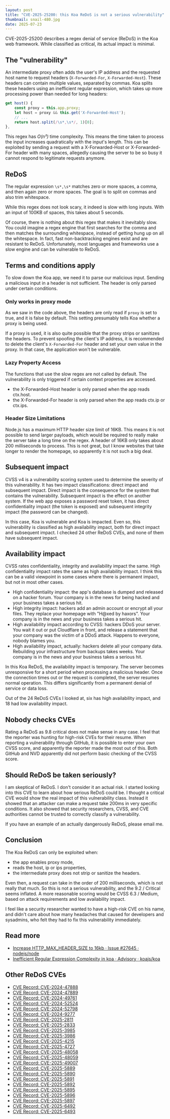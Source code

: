 ```yaml
---
layout: post
title: "CVE-2025-25200: this Koa ReDoS is not a serious vulnerability"
thumbnail: snail-480.jpg
date: 2025-07-23
---
```


CVE-2025-25200 describes a regex denial of service (ReDoS) in the Koa web framework. While classified as critical, its actual impact is minimal.

<!-- Photo source: https://pixabay.com/photos/snail-shell-mollusk-snail-shell-6191155/ -->

## The "vulnerability"

An intermediate proxy often adds the user's IP address and the requested host name to request headers (`X-Forwarded-For`, `X-Forwarded-Host`). These headers can contain multiple values, separated by commas. Koa splits these headers using an inefficient regular expression, which takes up more processing power than needed for long headers:

```javascript
get host() {
    const proxy = this.app.proxy;
    let host = proxy && this.get('X-Forwarded-Host');
    // ...
    return host.split(/\s*,\s*/, 1)[0];
},
```

This regex has *O(n²)* time complexity. This means the time taken to process the input increases quadratically with the input's length. This can be exploited by sending a request with a X-Forwarded-Host or X-Forwarded-For header with many spaces, allegedly causing the server to be so busy it cannot respond to legitimate requests anymore.

## ReDoS

The regular expression `\s*,\s*` matches zero or more spaces, a comma, and then again zero or more spaces. The goal is to split on commas and also trim whitespace.

While this regex does not look scary, it indeed is slow with long inputs. With an input of 100KB of spaces, this takes about 5 seconds.

Of course, there is nothing about this regex that makes it inevitably slow. You could imagine a regex engine that first searches for the comma and then matches the surrounding whitespace, instead of getting hung up on all the whitespace. In fact, fast non-backtracking engines exist and are resistant to ReDoS. Unfortunately, most languages and frameworks use a slow engine and can be vulnerable to ReDoS.

## Terms and conditions apply

To slow down the Koa app, we need it to parse our malicious input. Sending a malicious input in a header is not sufficient. The header is only parsed under certain conditions.

### Only works in proxy mode

As we saw in the code above, the headers are only read if `proxy` is set to true, and it is false by default. This setting presumably tells Koa whether a proxy is being used.

If a proxy is used, it is also quite possible that the proxy strips or sanitizes the headers. To prevent spoofing the client's IP address, it is recommended to delete the client's `X-Forwarded-For` header and set your own value in the proxy. In that case, the application won't be vulnerable.

### Lazy Property Access

The functions that use the slow regex are not called by default. The vulnerability is only triggered if certain context properties are accessed.

- the X-Forwarded-Host header is only parsed when the app reads ctx.host.
- the X-Forwarded-For header is only parsed when the app reads ctx.ip or ctx.ips.

### Header Size Limitations

Node.js has a maximum HTTP header size limit of 16KB. This means it is not possible to send larger payloads, which would be required to really make the server take a long time on the regex. A header of 16KB only takes about 200 milliseconds to process. This is not great, but I know websites that take longer to render the homepage, so apparently it is not such a big deal.

## Subsequent impact

CVSS v4 is a vulnerability scoring system used to determine the severity of this vulnerability. It has two impact classifications: direct impact and subsequent impact. Direct impact is the consequence for the system that contains the vulnerability. Subsequent impact is the effect on another system. If the web app exposes a password reset token, it has direct confidentiality impact (the token is exposed) and subsequent integrity impact (the password can be changed).

In this case, Koa is vulnerable and Koa is impacted. Even so, this vulnerability is classified as high availability impact, both for direct impact and subsequent impact. I checked 24 other ReDoS CVEs, and none of them have subsequent impact.

## Availability impact

CVSS rates confidentiality, integrity and availability impact the same. High confidentiality impact rates the same as high availability impact. I think this can be a valid viewpoint in some cases where there is permanent impact, but not in most other cases.

- High confidentiality impact: the app's database is dumped and released on a hacker forum. Your company is in the news for being hacked and your business takes a serious hit.
- High integrity impact: hackers add an admin account or encrypt all your files. They replace your homepage with "H@xed by haxors". Your company is in the news and your business takes a serious hit.
- High availability impact according to CVSS: hackers DDoS your server. You wait it out or put Cloudflare in front, and release a statement that your company was the victim of a DDoS attack. Happens to everyone, nobody blames you.
- High availability impact, actually: hackers delete all your company data. Rebuilding your infrastructure from backups takes weeks. Your company is in the news and your business takes a serious hit.

In this Koa ReDoS, the availability impact is temporary. The server becomes unresponsive for a short period when processing a malicious header. Once the connection times out or the request is completed, the server resumes normal operation. This differs significantly from a permanent denial of service or data loss.

Out of the 24 ReDoS CVEs I looked at, six has high availability impact, and 18 had low availability impact.

## Nobody checks CVEs

Rating a ReDoS as 9.8 critical does not make sense in any case. I feel that the reporter was hunting for high-risk CVEs for their resume. When reporting a vulnerability through GitHub, it is possible to enter your own CVSS score, and apparently the reporter made the most out of this. Both GitHub and NVD apparently did not perform basic checking of the CVSS score.

## Should ReDoS be taken seriously?

I am skeptical of ReDoS. I don't consider it an actual risk. I started looking into this CVE to learn about how serious ReDoS could be. I thought a critical CVE would show the real impact of this vulnerability class. Instead it showed that an attacker can make a request take 200ms in very specific conditions. It also showed that security researchers, CVSS, and CVE authorities cannot be trusted to correctly classify a vulnerability.

If you have an example of an actually dangerously ReDoS, please email me.

## Conclusion

The Koa ReDoS can only be exploited when:

- the app enables proxy mode,
- reads the host, ip or ips properties,
- the intermediate proxy does not strip or sanitize the headers.

Even then, a request can take in the order of 200 milliseconds, which is not really that much. So this is not a serious vulnerability, and the 9.2 / Critical seems inflated. A more reasonable scoring would be CVSS 6.3 / Medium, based on attack requirements and low availability impact.

I feel like a security researcher wanted to have a high-risk CVE on his name, and didn't care about how many headaches that caused for developers and sysadmins, who felt they had to fix this vulnerability immediately.

## Read more

- [Increase HTTP\_MAX\_HEADER\_SIZE to 16kb · Issue #27645 · nodejs/node](https://github.com/nodejs/node/issues/27645)
- [Inefficient Regular Expression Complexity in koa · Advisory · koajs/koa](https://github.com/koajs/koa/security/advisories/GHSA-593f-38f6-jp5m)

## Other ReDoS CVEs

- [CVE Record: CVE-2024-47888](https://www.cve.org/CVERecord?id=CVE-2024-47888)
- [CVE Record: CVE-2024-47889](https://www.cve.org/CVERecord?id=CVE-2024-47889)
- [CVE Record: CVE-2024-49761](https://www.cve.org/CVERecord?id=CVE-2024-49761)
- [CVE Record: CVE-2024-52524](https://www.cve.org/CVERecord?id=CVE-2024-52524)
- [CVE Record: CVE-2024-52798](https://www.cve.org/CVERecord?id=CVE-2024-52798)
- [CVE Record: CVE-2024-9277](https://www.cve.org/CVERecord?id=CVE-2024-9277)
- [CVE Record: CVE-2025-2811](https://www.cve.org/CVERecord?id=CVE-2025-2811)
- [CVE Record: CVE-2025-2833](https://www.cve.org/CVERecord?id=CVE-2025-2833)
- [CVE Record: CVE-2025-3985](https://www.cve.org/CVERecord?id=CVE-2025-3985)
- [CVE Record: CVE-2025-3986](https://www.cve.org/CVERecord?id=CVE-2025-3986)
- [CVE Record: CVE-2025-4215](https://www.cve.org/CVERecord?id=CVE-2025-4215)
- [CVE Record: CVE-2025-4727](https://www.cve.org/CVERecord?id=CVE-2025-4727)
- [CVE Record: CVE-2025-48058](https://www.cve.org/CVERecord?id=CVE-2025-48058)
- [CVE Record: CVE-2025-48059](https://www.cve.org/CVERecord?id=CVE-2025-48059)
- [CVE Record: CVE-2025-49007](https://www.cve.org/CVERecord?id=CVE-2025-49007)
- [CVE Record: CVE-2025-5889](https://www.cve.org/CVERecord?id=CVE-2025-5889)
- [CVE Record: CVE-2025-5890](https://www.cve.org/CVERecord?id=CVE-2025-5890)
- [CVE Record: CVE-2025-5891](https://www.cve.org/CVERecord?id=CVE-2025-5891)
- [CVE Record: CVE-2025-5892](https://www.cve.org/CVERecord?id=CVE-2025-5892)
- [CVE Record: CVE-2025-5895](https://www.cve.org/CVERecord?id=CVE-2025-5895)
- [CVE Record: CVE-2025-5896](https://www.cve.org/CVERecord?id=CVE-2025-5896)
- [CVE Record: CVE-2025-5897](https://www.cve.org/CVERecord?id=CVE-2025-5897)
- [CVE Record: CVE-2025-6492](https://www.cve.org/CVERecord?id=CVE-2025-6492)
- [CVE Record: CVE-2025-6493](https://www.cve.org/CVERecord?id=CVE-2025-6493)
